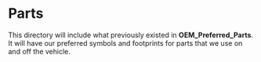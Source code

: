 # Parts

This directory will include what previously existed in __OEM_Preferred_Parts__.
It will have our preferred symbols and footprints for parts that we use on and
off the vehicle.
